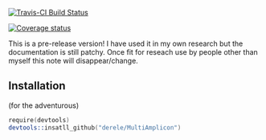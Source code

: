 [![Travis-CI Build Status](https://travis-ci.org/derele/MultiAmplicon.svg?branch=master)](https://travis-ci.org/derele/MultiAmplicon)

[![Coverage status](https://codecov.io/gh/derele/MultiAmplicon/branch/master/graph/badge.svg)](https://codecov.io/github/derele/MultiAmplicon?branch=master)

This is a pre-release version! I have used it in my own research but
the documentation is still patchy. Once fit for reseach use by people
other than myself this note will disappear/change.


## Installation
(for the adventurous)
```S
require(devtools)
devtools::insatll_github("derele/MultiAmplicon")
```
